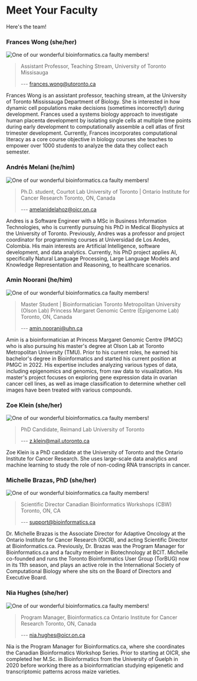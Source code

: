 # Meet Your Faculty

Here's the team!

### Frances Wong <font size="3"> (she/her) </font>

![One of our wonderful bioinformatics.ca faulty members!](./images/blank-person.jpg)

>Assistant Professor, Teaching Stream,
University of Toronto Missisauga
>
> --- frances.wong@utoronto.ca

Frances Wong is an assistant professor, teaching stream, at the University of Toronto
Mississauga Department of Biology. She is interested in how dynamic cell populations make
decisions (sometimes incorrectly!) during development. Frances used a systems biology
approach to investigate human placenta development by isolating single cells at multiple time
points during early development to computationally assemble a cell atlas of first trimester
development. Currently, Frances incorporates computational literacy as a core course
objective in biology courses she teaches to empower over 1000 students to analyze the data
they collect each semester.

### Andrés Melani <font size="3"> (he/him) </font>

![One of our wonderful bioinformatics.ca faulty members!](./images/blank-person.jpg)


>Ph.D. student, Courtot Lab
University of Toronto | Ontario Institute for Cancer Research
Toronto, ON, Canada
>
> --- amelanidelahoz@oicr.on.ca

Andres is a Software Engineer with a MSc in Business Information Technologies, who is
currently pursuing his PhD in Medical Biophysics at the University of Toronto. Previously,
Andres was a professor and project coordinator for programming courses at Universidad de
Los Andes, Colombia. His main interests are Artificial Intelligence, software development, and
data analytics. Currently, his PhD project applies AI, specifically Natural Language
Processing, Large Language Models and Knowledge Representation and Reasoning, to
healthcare scenarios.


### Amin Noorani <font size="3"> (he/him) </font>

![One of our wonderful bioinformatics.ca faulty members!](./images/blank-person.jpg)


>Master Student | Bioinformatician
Toronto Metropolitan University (Olson Lab)
Princess Margaret Genomic Centre (Epigenome Lab)
Toronto, ON, Canada
>
> --- amin.noorani@uhn.ca

Amin is a bioinformatician at Princess Margaret Genomic Centre (PMGC) who is also
pursuing his master's degree at Olson Lab at Toronto Metropolitan University (TMU). Prior to
his current roles, he earned his bachelor's degree in Bioinformatics and started his current
position at PMGC in 2022. His expertise includes analyzing various types of data, including
epigenomics and genomics, from raw data to visualization. His master's project focuses on
exploring gene expression data in ovarian cancer cell lines, as well as image classification to
determine whether cell images have been treated with various compounds.

### Zoe Klein <font size="3"> (she/her) </font>

![One of our wonderful bioinformatics.ca faulty members!](./images/blank-person.jpg)


>PhD Candidate, Reimand Lab
University of Toronto
>
> --- z.klein@mail.utoronto.ca

Zoe Klein is a PhD candidate at the University of Toronto and the Ontario Institute for Cancer
Research. She uses large-scale data analytics and machine learning to study the role of
non-coding RNA transcripts in cancer.

### Michelle Brazas, PhD <font size="3"> (she/her) </font>

![One of our wonderful bioinformatics.ca faulty members!](./images/blank-person.jpg)


>Scientific Director
Canadian Bioinformatics Workshops (CBW)
Toronto, ON, CA
>
> --- support@bioinformatics.ca

Dr. Michelle Brazas is the Associate Director for Adaptive Oncology at the Ontario Institute for
Cancer Research (OICR), and acting Scientific Director at Bioinformatics.ca. Previously, Dr.
Brazas was the Program Manager for Bioinformatics.ca and a faculty member in
Biotechnology at BCIT. Michelle co-founded and runs the Toronto Bioinformatics User Group
(TorBUG) now in its 11th season, and plays an active role in the International Society of
Computational Biology where she sits on the Board of Directors and Executive Board.

### Nia Hughes <font size="3"> (she/her) </font>

![One of our wonderful bioinformatics.ca faulty members!](./images/blank-person.jpg)


>Program Manager, Bioinformatics.ca
Ontario Institute for Cancer Research
Toronto, ON, Canada
>
> --- nia.hughes@oicr.on.ca

Nia is the Program Manager for Bioinformatics.ca, where she coordinates the Canadian
Bioinformatics Workshop Series. Prior to starting at OICR, she completed her M.Sc. in
Bioinformatics from the University of Guelph in 2020 before working there as a
bioinformatician studying epigenetic and transcriptomic patterns across maize varieties.
